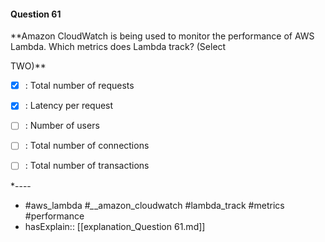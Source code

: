 #### Question  61

**Amazon CloudWatch is being used to monitor the performance of AWS Lambda. Which metrics does Lambda track? (Select

TWO)**

- [x] :  Total number of requests

- [x] :  Latency per request

- [ ] :  Number of users

- [ ] :  Total number of connections

- [ ] :  Total number of transactions

*----

- #aws_lambda #*_*_amazon_cloudwatch #lambda_track #metrics #performance
- hasExplain:: [[explanation_Question  61.md]]
